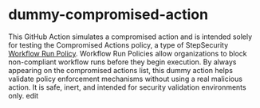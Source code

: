 # dummy-compromised-action
This GitHub Action simulates a compromised action and is intended solely for testing the Compromised Actions policy, a type of StepSecurity [Workflow Run Policy](https://docs.stepsecurity.io/run-policies). Workflow Run Policies allow organizations to block non-compliant workflow runs before they begin execution. By always appearing on the compromised actions list, this dummy action helps validate policy enforcement mechanisms without using a real malicious action. It is safe, inert, and intended for security validation environments only.
edit
